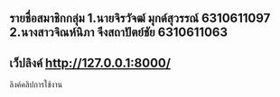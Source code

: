 รายชื่อสมาชิกกลุ่ม
1.นายจิรวัจฒ์ มุกด์สุวรรณ์ 6310611097
2.นางสาวจิณห์นิภา จึงสถาปัตย์ชัย 6310611063
-----------------------
เว็ปลิงค์
http://127.0.0.1:8000/
-----------------------
ลิงค์คลิปการใช้งาน
